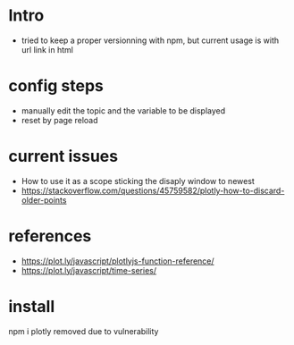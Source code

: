 # Intro
* tried to keep a proper versionning with npm, but current usage is with url link in html

# config steps
* manually edit the topic and the variable to be displayed
* reset by page reload

# current issues
* How to use it as a scope sticking the disaply window to newest
* https://stackoverflow.com/questions/45759582/plotly-how-to-discard-older-points

# references
* https://plot.ly/javascript/plotlyjs-function-reference/
* https://plot.ly/javascript/time-series/

# install
npm i plotly
removed due to vulnerability

